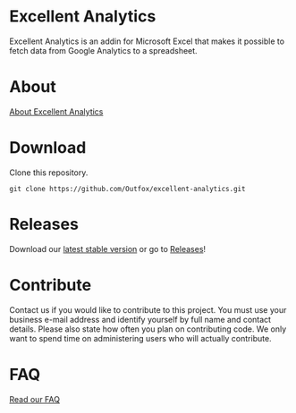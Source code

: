 Excellent Analytics
======================

Excellent Analytics is an addin for Microsoft Excel that makes it possible to fetch data from Google Analytics to a spreadsheet.

# About

[About Excellent Analytics](https://github.com/Outfox/excellent-analytics/wiki/About-Excellent-Analytics-Open-Source)


# Download

Clone this repository.

`git clone https://github.com/Outfox/excellent-analytics.git`


# Releases

Download our [latest stable version](https://github.com/Outfox/excellent-analytics/releases/download/excellent-analytics/Excellent-Analytics.zip) or go to  [Releases](https://github.com/Outfox/excellent-analytics/releases)!

# Contribute

Contact us if you would like to contribute to this project. You must use your business e-mail address and identify yourself by full name and contact details. Please also state how often you plan on contributing code. We only want to spend time on administering users who will actually contribute.

# FAQ

[Read our FAQ](https://github.com/Outfox/excellent-analytics/wiki/Excellent-Analytics-FAQ)
